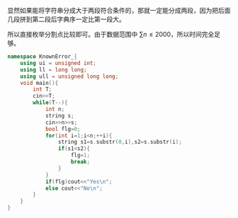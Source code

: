 显然如果能将字符串分成大于两段符合条件的，那就一定能分成两段，因为把后面几段拼到第二段后字典序一定比第一段大。

所以直接枚举分割点比较即可。由于数据范围中 $\sum n \le 2000$，所以时间完全足够。

```cpp
namespace KnownError_{
    using ui = unsigned int;
    using ll = long long;
    using ull = unsigned long long;
    void main(){
        int T;
        cin>>T;
        while(T--){
            int n;
            string s;
            cin>>n>>s;
            bool flg=0;
            for(int i=1;i<n;++i){
                string s1=s.substr(0,i),s2=s.substr(i);
                if(s1<s2){
                    flg=1;
                    break;
                }
            }
            if(flg)cout<<"Yes\n";
            else cout<<"No\n";
        }
    }
}
```
